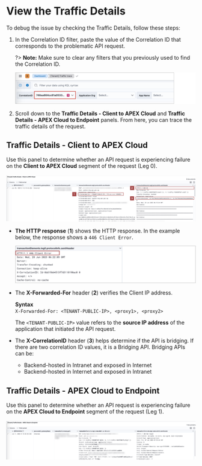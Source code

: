 # View the Traffic Details

To debug the issue by checking the Traffic Details, follow these steps:

1. In the Correlation ID filter, paste the value of the Correlation ID that corresponds to the problematic API request. 

    ?> **Note:** Make sure to clear any filters that you previously used to find the Correlation ID.

    ![paste correlation ID](/./images/dashboard-correlationid-filter.png) 

1. Scroll down to the **Traffic Details - Client to APEX Cloud** and **Traffic Details - APEX Cloud to Endpoint** panels. From here, you can trace the traffic details of the request.


## Traffic Details - Client to APEX Cloud

Use this panel to determine whether an API request is experiencing failure on the **Client to APEX Cloud** segment of the request (Leg 0).<br><br>
    ![client-to-apex](/images/trafficdetails-clienttoapex.png) 

- **The HTTP response** (**1**) shows the HTTP response. In the example below, the response shows a `446 Client Error`.

    ![client-to-apex](/images/trafficdetails-clienttoapex-error.png) 

- The **X-Forwarded-For** header (**2**) verifies the Client IP address.

    **Syntax**<br>
    `X-Forwarded-For: <TENANT-PUBLIC-IP>, <proxy1>, <proxy2>`

    The `<TENANT-PUBLIC-IP>` value refers to the **source IP address** of the application that initiated the API request.

- The **X-CorrelationID** header (**3**) helps determine if the API is bridging. If there are two correlation ID values, it is a Bridging API. Bridging APIs can be:
    - Backend-hosted in Intranet and exposed in Internet
    - Backend-hosted in Internet and exposed in Intranet

## Traffic Details - APEX Cloud to Endpoint 

Use this panel to determine whether an API request is experiencing failure on the **APEX Cloud to Endpoint** segment of the request (Leg 1).<br><br>
![apex-to-endpoint](/images/trafficdetails-apextoendpoint.png) 


<!--
# Verify the API request to the endpoint

To verify the client or application that has made a request to the APEX Cloud API endpoint, you can check the **X-Forwarded-For** header. 

1. Filter the traffic trace logs by the correlation ID. You can refer to the steps in [View the API Traffic Trace](/docs/logs/view-the-traffic-trace.md).


2. Locate the header in the **transactionElements.leg0.protocolInfo.recvHeader** column in the Traffic Details panel.


![traffic-trace-message](/images/dashboard-traffic-details-header.png) 

**Syntax**<br>
`X-Forwarded-For: <client>, <proxy1>, <proxy2>`

The `<client>` value refers to the source IP address of the application that initiated the API request to the APEX Cloud endpoint.

-->